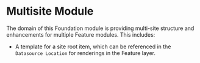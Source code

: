 # Multisite Module

The domain of this Foundation module is providing multi-site
structure and enhancements for multiple Feature modules.
This includes:
* A template for a site root item, which can be referenced in the
`Datasource Location` for renderings in the Feature layer.